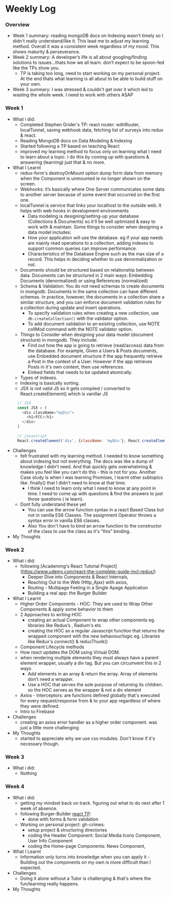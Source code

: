 # Weekly Log

### Overview
- Week 1 summary: reading mongoDB docs on Indexing wasn't timely so I didn't really understand/like it. This lead me to adjust my learning method. Overall it was a consistent week regardless of my mood. This shows maturity & perseverance.
- Week 2 summary: A developer’s life is all about googling/finding solutions to issues…thats how we all learn. don’t expect to be spoon-fed like the TPs show you.
	- TP is taking too long, need to start working on my personal project. At the end thats what learning is all about to be able to build stuff on your own.
- Week 3 summary: I was stressed & couldn't get over it which led to wasting the whole week. I need to work with others ASAP


### Week 1
- What i did:
  - Completed Stephen Grider's TP: react router: withRouter, localTunnel, saving webhook data, fetching list of surveys into redux & react.
  - Reading MongoDB docs on Data Modeling & Indexing
  - Started following a TP based on teaching React
  - improved my learning method to focus only on learning what I need to learn about a topic. I do this by coming up with questions & answering (learning) just that & no more.
- What I Learnt
	- redux-form's destroyOnMount option dump form data from memory when the Component is unmounted ie no longer shown
  on the screen.
  - Webhooks: it’s basically where One Server communicates some data to another server because of some event that occurred on the first one.
  - localTunnel is service that links your localhost to the outside web. It helps with web hooks in development environments
	- Data modeling is designing/setting-up your database (Collections & Documents) so it'll be well optimized & easy to work with & maintain. Some things to consider when designing a data model includes:
    - How your application will use the database. eg if your app needs are mainly read operations to a collection, adding indexes to support common queries can improve performance.
    - Characteristics of the Database Engine such as the max size of a record. This helps in deciding whether to use denormalization or not.
  - Documents should be structured based on relationship between data. Documents can be structured in 2 main ways: Embedding Documents (denormalized) or using References (normalized)
  - Schema & Validation: You do not need schemas to create documents in mongodb. Documents in the same collection can have different schemas. In practice, however, the documents in a collection share a similar structure, and you can enforce document validation rules for a collection during update and insert operations.
	  - To specify validation rules when creating a new collection, use `db.createCollection()` with the validator option. 
	  - To add document validation to an existing collection, use NOTE collMod command with the NOTE  validator option.
  - Things to Consider when designing your data model (document structure) in mongodb. They include:
	  - Find out how the app is going to retrieve (read/access) data from the database. For example, Given a Users & Posts documents, use Embedded document structure if the app frequently retrieve a Post in the context of a User. However if the app retrieves Posts in it's own context, then use references.
	  - Embed fields that needs to be updated atomically.
  - Types of indexes.
  - Indexing is basically sorting.
  - JSX is not valid JS so it gets compiled / converted to React.createElement() which is vanillar JS 
   ```javascript
     // JSX
     const JSX = (
       <div className="myDiv">
         <h1>FCC</h1>
       </div>
     )
    
     // javascript
     React.createElement('div', {className: 'myDiv'}, React.createElement('h1', null, 'FCC'))
   ```
- Challenges
  - felt frustrated with my learning method. I needed to know something about indexing but not everything. The docs was like a dump of knowledge I didn't need. And that quickly gets overwhelming & makes you feel like you can't do this - this is not for you. Another Case study is when I was learning Promises, I learnt other subtopics like .finally() that I didn't need to know at that time.
    - I think I need to learn only what I need to know at any point in time. I need to come up with questions & find the answers to just those questions ( ie learn).
  - Dont fully understand these yet
	  - You can use the arrow function syntax in a react Based Class but not in vanilla ES6 Classes. The assignment Operator throws a syntax error in vanilla ES6 classes.
    - Also You don't have to bind an arrow function to the constructor of the class to use the class as it's "this" binding.
- My Thoughts

### Week 2
- What i did:
	- following [Academing's React Tutorial Project] (https://www.udemy.com/react-the-complete-guide-incl-redux/)
		- Deeper Dive into Components & React Internals,
		- Reaching Out to the Web (Http_Ajax) with axios,
		- Routing - Multipage Feeling in a Single Apage Application 
		- Building a real app: the Burger Builder
- What I Learnt
	- Higher Order Components - HOC: They are used to Wrap Other Components & apply some behavior to them 
  - 2 Approaches to writing HOC
    - creating an actual Component to wrap other components eg. libraries like Redux’s <Provider/>, Radium's <StyleRoot /> etc
    - creating the HOC as a regular Javascript function that returns the wrapped component with the new behaviour/logic eg. Libraries like Redux's connect() & reducThunk()
  - Component Lifecycle methods
  - How react updates the DOM using Virtual DOM.
  - when rendering multiple elements they must always have a parent element wrapper, usually a div tag. But you can circumvent this in 2 ways
    - Add elements in an array & return the array. Array of elements don’t need a wrapper.
    - Use a HOC that serves the sole purpose of returning its children. so the HOC serves as the wrapper & not a div element
  - Axios - Interceptors: are functions defined globally that's executed for every request/response from & to your app regardless of where they were defined.
  - Intro to Firebase
- Challenges
	- creating an axios error handler as a higher order component. was just a little more challenging
- My Thoughts
	- started to appreciate why we use css modules. Don't know if it's necessary though.
	
### Week 3
- What i did:
  - Nothing

### Week 4
- What i did:
  - getting my mindset back on track. figuring out what to do next after 1 week of absence.
  - following Burger-Builder [react TP](https://github.com/intOppong/software_engineer_journey/tree/dev/tutorial_projects):
    - done with forms & form validation
  - Working on personal project: gh-crimes: 
    - setup project & structuring directories
    - coding the Header Component: Social Media Icons Component, User Info Component
    - coding the Home-page Components: News Component, 
- What I Learnt
	- Information only turns into knowledge when you can apply it - Building out the components on my own is more difficult than I expected.
- Challenges
  - Doing it alone without a Tutor is challenging & that's where the fun/learning really happens.
- My Thoughts

